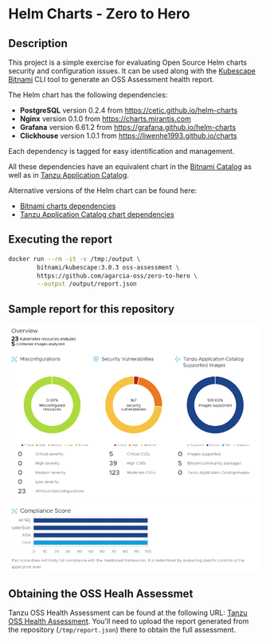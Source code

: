 # Helm Charts - Zero to Hero

## Description

This project is a simple exercise for evaluating Open Source Helm charts security and configuration issues. It can be used along with the [Kubescape Bitnami](https://hub.docker.com/r/bitnami/kubescape) CLI tool to generate an OSS Assessment health report.

The Helm chart has the following dependencies:

- **PostgreSQL** version 0.2.4 from https://cetic.github.io/helm-charts
- **Nginx** version 0.1.0 from https://charts.mirantis.com
- **Grafana** version 6.61.2 from https://grafana.github.io/helm-charts
- **Clickhouse** version 1.0.1 from https://liwenhe1993.github.io/charts

Each dependency is tagged for easy identification and management.

All these dependencies have an equivalent chart in the [Bitnami Catalog](https://github.com/bitnami/charts) as well as in [Tanzu Application Catalog](https://app-catalog.vmware.com/catalog).

Alternative versions of the Helm chart can be found here:

* [Bitnami charts dependencies](https://github.com/agarcia-oss/zero-to-hero/tree/bitnami)
* [Tanzu Application Catalog chart dependencies](https://github.com/agarcia-oss/zero-to-hero/tree/tac)

## Executing the report

```bash
docker run --rm -it -v /tmp:/output \
        bitnami/kubescape:3.0.3 oss-assessment \
        https://github.com/agarcia-oss/zero-to-hero \
        --output /output/report.json
```

## Sample report for this repository

![alt text](image.png)

## Obtaining the OSS Healh Assessmet

Tanzu OSS Health Assessment can be found at the following URL: [Tanzu OSS Health Assessment](https://tanzu.vmware.com/oss-health-assessment). You'll need to upload the report generated from the repository (`/tmp/report.json`) there to obtain the full assessment.
